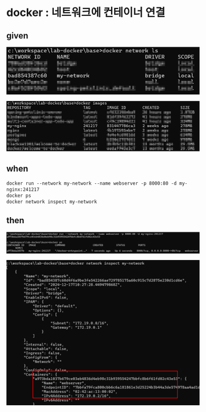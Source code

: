 
# docker : 네트워크에 컨테이너 연결

## given

![img_31.png](..%2Fimages%2Fimg_31.png)

![img_32.png](..%2Fimages%2Fimg_32.png)

## when

```
docker run --network my-network --name webserver -p 8000:80 -d my-nginx:241217
docker ps
docker network inspect my-network
```

## then

![img_33.png](..%2Fimages%2Fimg_33.png)

![img_34.png](..%2Fimages%2Fimg_34.png)